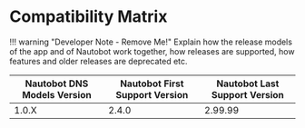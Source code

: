 # Compatibility Matrix

!!! warning "Developer Note - Remove Me!"
    Explain how the release models of the app and of Nautobot work together, how releases are supported, how features and older releases are deprecated etc.

| Nautobot DNS Models Version | Nautobot First Support Version | Nautobot Last Support Version |
| ------------- | -------------------- | ------------- |
| 1.0.X         | 2.4.0                | 2.99.99        |
